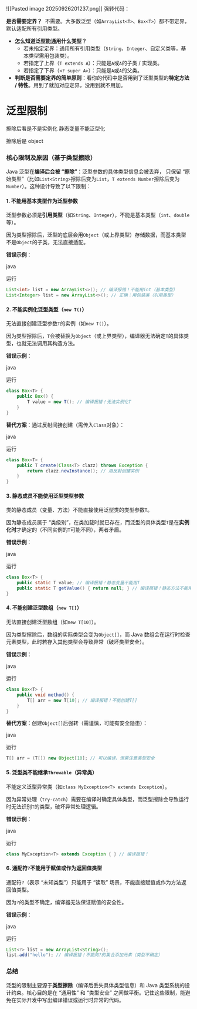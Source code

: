  ![[Pasted image 20250926201237.png]]
 强转代码：
 
 
 **是否需要定界？** 
 不需要。大多数泛型（如`ArrayList<T>`、`Box<T>`）都不带定界，默认适配所有引用类型。
- **怎么知道泛型能通用什么类型？**
    - 若未指定定界：通用所有引用类型（`String`、`Integer`、自定义类等，基本类型需用包装类）。
    - 若指定了上界（`T extends A`）：只能是`A`或`A`的子类 / 实现类。
    - 若指定了下界（`<? super A>`）：只能是`A`或`A`的父类。
- **判断是否需要定界的简单原则**：看你的代码中是否用到了泛型类型的**特定方法 / 特性**。用到了就加对应定界，没用到就不用加。
# 泛型限制
擦除后看是不是实例化
静态变量不能泛型化

擦除后是 object




### 核心限制及原因（基于类型擦除）

Java 泛型在**编译后会被 “擦除”**：泛型参数的具体类型信息会被丢弃，
只保留 “原始类型”（比如`List<String>`擦除后变为`List`，`T extends Number`擦除后变为`Number`）。这种设计导致了以下限制：

#### 1. 不能用基本类型作为泛型参数

泛型参数必须是**引用类型**（如`String`、`Integer`），不能是基本类型（`int`、`double`等）。

因为类型擦除后，泛型的底层会用`Object`（或上界类型）存储数据，而基本类型不是`Object`的子类，无法直接适配。

**错误示例**：

java

运行

```java
List<int> list = new ArrayList<>(); // 编译报错！不能用int（基本类型）
List<Integer> list = new ArrayList<>(); // 正确：用包装类（引用类型）
```

#### 2. 不能实例化泛型类型（`new T()`）

无法直接创建泛型参数`T`的实例（如`new T()`）。

因为类型擦除后，`T`会被替换为`Object`（或上界类型），编译器无法确定`T`的具体类型，也就无法调用其构造方法。

**错误示例**：

java

运行

```java
class Box<T> {
    public Box() {
        T value = new T(); // 编译报错！无法实例化T
    }
}
```

**替代方案**：通过反射间接创建（需传入`Class`对象）：

java

运行

```java
class Box<T> {
    public T create(Class<T> clazz) throws Exception {
        return clazz.newInstance(); // 用反射创建实例
    }
}
```

#### 3. 静态成员不能使用泛型类型参数

类的静态成员（变量、方法）不能直接使用泛型类的类型参数`T`。

因为静态成员属于 “类级别”，在类加载时就已存在，而泛型的具体类型`T`是在**实例化时**才确定的（不同实例的`T`可能不同），两者矛盾。

**错误示例**：

java

运行

```java
class Box<T> {
    public static T value; // 编译报错！静态变量不能用T
    public static T getValue() { return null; } // 编译报错！静态方法不能用T
}
```

#### 4. 不能创建泛型数组（`new T[]`）

无法直接创建泛型数组（如`new T[10]`）。

因为类型擦除后，数组的实际类型会变为`Object[]`，而 Java 数组会在运行时检查元素类型，此时若存入其他类型会导致异常（破坏类型安全）。

**错误示例**：

java

运行

```java
class Box<T> {
    public void method() {
        T[] arr = new T[10]; // 编译报错！不能创建T[]
    }
}
```

**替代方案**：创建`Object[]`后强转（需谨慎，可能有安全隐患）：

java

运行

```java
T[] arr = (T[]) new Object[10]; // 可以编译，但需注意类型安全
```

#### 5. 泛型类不能继承`Throwable`（异常类）

不能定义泛型异常类（如`class MyException<T> extends Exception`）。

因为异常处理（`try-catch`）需要在编译时确定具体类型，而泛型擦除会导致运行时无法识别`T`的类型，破坏异常处理逻辑。

**错误示例**：

java

运行

```java
class MyException<T> extends Exception { } // 编译报错！
```

#### 6. 通配符`?`不能用于赋值或作为返回值类型

通配符`?`（表示 “未知类型”）只能用于 “读取” 场景，不能直接赋值或作为方法返回值类型。

因为`?`的类型不确定，编译器无法保证赋值的安全性。

**错误示例**：

java

运行

```java
List<?> list = new ArrayList<String>();
list.add("hello"); // 编译报错！不能向?的集合添加元素（类型不确定）
```

### 总结
泛型的限制主要源于**类型擦除**（编译后丢失具体类型信息）和 Java 类型系统的设计约束。核心目的是在 “通用性” 和 “类型安全” 之间做平衡。记住这些限制，能避免在实际开发中写出编译错误或运行时异常的代码。